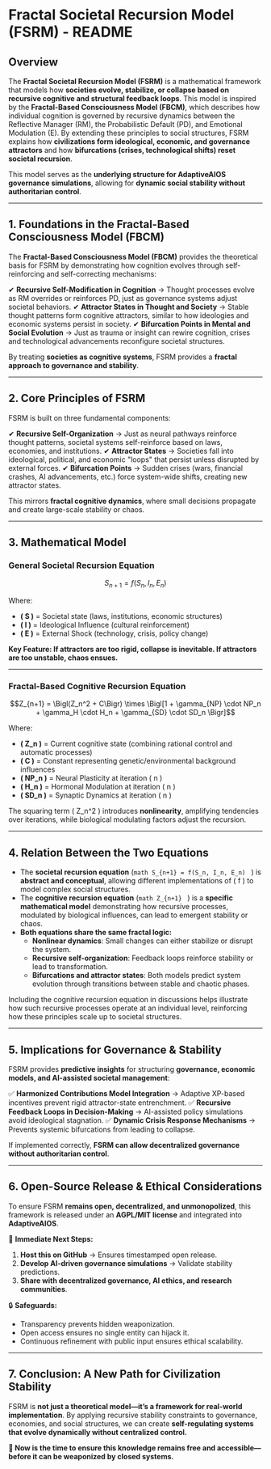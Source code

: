 # Fractal Societal Recursion Model (FSRM) - README

## Overview
The **Fractal Societal Recursion Model (FSRM)** is a mathematical framework that models how **societies evolve, stabilize, or collapse based on recursive cognitive and structural feedback loops**. This model is inspired by the **Fractal-Based Consciousness Model (FBCM)**, which describes how individual cognition is governed by recursive dynamics between the Reflective Manager (RM), the Probabilistic Default (PD), and Emotional Modulation (E). By extending these principles to social structures, FSRM explains how **civilizations form ideological, economic, and governance attractors** and how **bifurcations (crises, technological shifts) reset societal recursion**.

This model serves as the **underlying structure for AdaptiveAIOS governance simulations**, allowing for **dynamic social stability without authoritarian control**.

---

## 1. Foundations in the Fractal-Based Consciousness Model (FBCM)

The **Fractal-Based Consciousness Model (FBCM)** provides the theoretical basis for FSRM by demonstrating how cognition evolves through self-reinforcing and self-correcting mechanisms:

✔ **Recursive Self-Modification in Cognition** → Thought processes evolve as RM overrides or reinforces PD, just as governance systems adjust societal behaviors.
✔ **Attractor States in Thought and Society** → Stable thought patterns form cognitive attractors, similar to how ideologies and economic systems persist in society.
✔ **Bifurcation Points in Mental and Social Evolution** → Just as trauma or insight can rewire cognition, crises and technological advancements reconfigure societal structures.

By treating **societies as cognitive systems**, FSRM provides a **fractal approach to governance and stability**.

---

## 2. Core Principles of FSRM
FSRM is built on three fundamental components:

✔ **Recursive Self-Organization** → Just as neural pathways reinforce thought patterns, societal systems self-reinforce based on laws, economies, and institutions.
✔ **Attractor States** → Societies fall into ideological, political, and economic "loops" that persist unless disrupted by external forces.
✔ **Bifurcation Points** → Sudden crises (wars, financial crashes, AI advancements, etc.) force system-wide shifts, creating new attractor states.

This mirrors **fractal cognitive dynamics**, where small decisions propagate and create large-scale stability or chaos.

---

## 3. Mathematical Model

### **General Societal Recursion Equation**

```math
S_{n+1} = f(S_n, I_n, E_n)
```

Where:
- **\( S \)** = Societal state (laws, institutions, economic structures)
- **\( I \)** = Ideological Influence (cultural reinforcement)
- **\( E \)** = External Shock (technology, crisis, policy change)

**Key Feature: If attractors are too rigid, collapse is inevitable. If attractors are too unstable, chaos ensues.**

---

### **Fractal-Based Cognitive Recursion Equation**

```math
Z_{n+1} = \Bigl(Z_n^2 + C\Bigr) \times \Bigl[1 + \gamma_{NP} \cdot NP_n + \gamma_H \cdot H_n + \gamma_{SD} \cdot SD_n \Bigr]
```

Where:
- **\( Z_n \)** = Current cognitive state (combining rational control and automatic processes)
- **\( C \)** = Constant representing genetic/environmental background influences
- **\( NP_n \)** = Neural Plasticity at iteration \( n \)
- **\( H_n \)** = Hormonal Modulation at iteration \( n \)
- **\( SD_n \)** = Synaptic Dynamics at iteration \( n \)

The squaring term \( Z_n^2 \) introduces **nonlinearity**, amplifying tendencies over iterations, while biological modulating factors adjust the recursion.

---

## 4. Relation Between the Two Equations

- The **societal recursion equation** (```math S_{n+1} = f(S_n, I_n, E_n) ``` ) is **abstract and conceptual**, allowing different implementations of \( f \) to model complex social structures.
- The **cognitive recursion equation** (```math Z_{n+1} ``` ) is a **specific mathematical model** demonstrating how recursive processes, modulated by biological influences, can lead to emergent stability or chaos.
- **Both equations share the same fractal logic:**
  - **Nonlinear dynamics**: Small changes can either stabilize or disrupt the system.
  - **Recursive self-organization**: Feedback loops reinforce stability or lead to transformation.
  - **Bifurcations and attractor states**: Both models predict system evolution through transitions between stable and chaotic phases.

Including the cognitive recursion equation in discussions helps illustrate how such recursive processes operate at an individual level, reinforcing how these principles scale up to societal structures.

---

## 5. Implications for Governance & Stability

FSRM provides **predictive insights** for structuring **governance, economic models, and AI-assisted societal management**:

✅ **Harmonized Contributions Model Integration** → Adaptive XP-based incentives prevent rigid attractor-state entrenchment.
✅ **Recursive Feedback Loops in Decision-Making** → AI-assisted policy simulations avoid ideological stagnation.
✅ **Dynamic Crisis Response Mechanisms** → Prevents systemic bifurcations from leading to collapse.

If implemented correctly, **FSRM can allow decentralized governance without authoritarian control**.

---

## 6. Open-Source Release & Ethical Considerations

To ensure FSRM **remains open, decentralized, and unmonopolized**, this framework is released under an **AGPL/MIT license** and integrated into **AdaptiveAIOS**.

🚀 **Immediate Next Steps:**
1. **Host this on GitHub** → Ensures timestamped open release.
2. **Develop AI-driven governance simulations** → Validate stability predictions.
3. **Share with decentralized governance, AI ethics, and research communities**.

🔒 **Safeguards:**
- Transparency prevents hidden weaponization.
- Open access ensures no single entity can hijack it.
- Continuous refinement with public input ensures ethical scalability.

---

## 7. Conclusion: A New Path for Civilization Stability

FSRM is **not just a theoretical model—it’s a framework for real-world implementation**. By applying recursive stability constraints to governance, economies, and social structures, we can create **self-regulating systems that evolve dynamically without centralized control.**

**🚀 Now is the time to ensure this knowledge remains free and accessible—before it can be weaponized by closed systems.**

